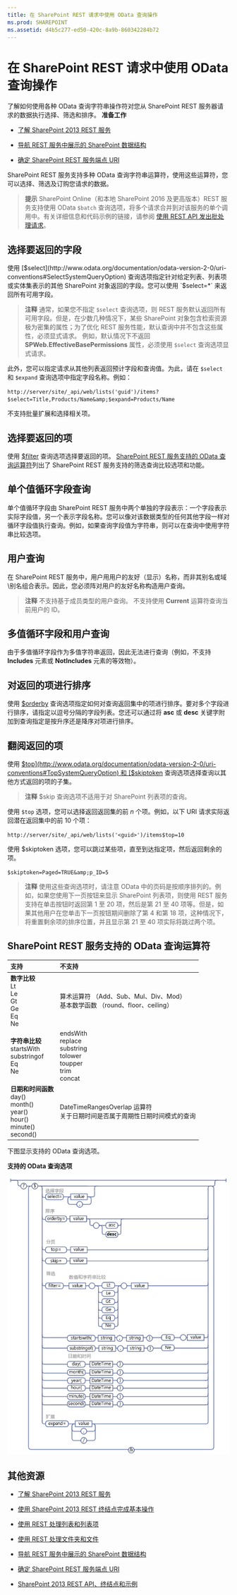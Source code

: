 ```yaml
---
title: 在 SharePoint REST 请求中使用 OData 查询操作
ms.prod: SHAREPOINT
ms.assetid: d4b5c277-ed50-420c-8a9b-860342284b72
---
```




# 在 SharePoint REST 请求中使用 OData 查询操作
了解如何使用各种 OData 查询字符串操作符对您从 SharePoint REST 服务器请求的数据执行选择、筛选和排序。
 **准备工作**





-  [了解 SharePoint 2013 REST 服务](get-to-know-the-sharepoint-2013-rest-service.md)


-  [导航 REST 服务中展示的 SharePoint 数据结构](navigate-the-sharepoint-data-structure-represented-in-the-rest-service.md)


-  [确定 SharePoint REST 服务端点 URI](determine-sharepoint-rest-service-endpoint-uris.md)



SharePoint REST 服务支持多种 OData 查询字符串运算符，使用这些运算符，您可以选择、筛选及订购您请求的数据。





> **提示**
> SharePoint Online（和本地 SharePoint 2016 及更高版本）REST 服务支持使用 OData  `$batch` 查询选项，将多个请求合并到对该服务的单个调用中。有关详细信息和代码示例的链接，请参阅 [使用 REST API 发出批处理请求](make-batch-requests-with-the-rest-apis.md)。 





## 选择要返回的字段

使用  [$select](http://www.odata.org/documentation/odata-version-2-0/uri-conventions#SelectSystemQueryOption) 查询选项指定针对给定列表、列表项或实体集表示的其他 SharePoint 对象返回的字段。您可以使用 `$select=*` 来返回所有可用字段。




> **注释**
> 通常，如果您不指定  `$select` 查询选项，则 REST 服务默认返回所有可用字段。但是，在少数几种情况下，某些 SharePoint 对象包含检索资源极为密集的属性；为了优化 REST 服务性能，默认查询中并不包含这些属性，必须显式请求。
> 例如，默认情况下不返回 **SPWeb.EffectiveBasePermissions** 属性，必须使用 `$select` 查询选项显式请求。




此外，您可以指定请求从其他列表返回预计字段和查询值。为此，请在  `$select` 和 `$expand` 查询选项中指定字段名称。例如：



 `http://server/site/_api/web/lists('guid')/items?$select=Title,Products/Name&amp;$expand=Products/Name`



不支持批量扩展和选择相关项。




## 选择要返回的项

使用  [$filter](http://www.odata.org/documentation/odata-version-2-0/uri-conventions#FilterSystemQueryOption) 查询选项选择要返回的项。 [SharePoint REST 服务支持的 OData 查询运算符](#bk_supported)列出了 SharePoint REST 服务支持的筛选查询比较选项和功能。




## 单个值循环字段查询

单个值循环字段由 SharePoint REST 服务中两个单独的字段表示：一个字段表示实际字段值，另一个表示字段名称。您可以像对该数据类型的任何其他字段一样对循环字段值执行查询。例如，如果查询字段值为字符串，则可以在查询中使用字符串比较选项。




## 用户查询

在 SharePoint REST 服务中，用户用用户的友好（显示）名称，而非其别名或域\\别名组合表示。因此，您必须阵对用户的友好名称构造用户查询。




> **注释**
> 不支持基于成员类型的用户查询。
> 不支持使用 **Current** 运算符查询当前用户的 ID。





## 多值循环字段和用户查询

由于多值循环字段作为多值字符串返回，因此无法进行查询（例如，不支持 **Includes** 元素或 **NotIncludes** 元素的等效物）。




## 对返回的项进行排序

使用  [$orderby](http://www.odata.org/documentation/odata-version-2-0/uri-conventions#OrderBySystemQueryOption) 查询选项指定如何对查询返回集中的项进行排序。要对多个字段进行排序，请指定以逗号分隔的字段列表。您还可以通过将 **asc** 或 **desc** 关键字附加到查询指定是按升序还是降序对项进行排序。




## 翻阅返回的项

使用  [$top](http://www.odata.org/documentation/odata-version-2-0/uri-conventions#TopSystemQueryOption) 和 [$skiptoken](http://msdn.microsoft.com/library/dd942121.aspx) 查询选项选择查询以其他方式返回的项的子集。




> **注释**
> $skip 查询选项不适用于对 SharePoint 列表项的查询。 




使用  `$top` 选项，您可以选择返回返回集的前 *n*  个项。例如，以下 URI 请求实际返回潜在返回集中的前 10 个项：



 `http://server/site/_api/web/lists('<guid>')/items$top=10`



使用 $skiptoken 选项，您可以跳过某些项，直至到达指定项，然后返回剩余的项。



 `$skiptoken=Paged=TRUE&amp;p_ID=5`




> **注释**
> 使用这些查询选项时，请注意 OData 中的页码是按顺序排列的。例如，如果您使用下一页按钮来显示 SharePoint 列表项，则使用 REST 服务支持在单击按钮时返回第 1 至 20 项，然后是第 21 至 40 项等。但是，如果其他用户在您单击下一页按钮期间删除了第 4 和第 18 项，这种情况下，将重置剩余项的排序位置，并且显示第 21 至 40 项实际将跳过两个项。 





## SharePoint REST 服务支持的 OData 查询运算符
<a name="bk_supported"> </a>



|**支持**|**不支持**|
|:-----|:-----|
|**数字比较** <br/>  Lt <br/>  Le <br/>  Gt <br/>  Ge <br/>  Eq <br/>  Ne <br/> | 算术运算符          （Add、Sub、Mul、Div、Mod）  <br/>  基本数学函数          （round、floor、ceiling）  <br/> |
|**字符串比较** <br/>  startsWith <br/>  substringof <br/>  Eq <br/>  Ne <br/> | endsWith <br/>  replace <br/>  substring <br/>  tolower <br/>  toupper <br/>  trim <br/>  concat <br/> |
|**日期和时间函数** <br/>  day() <br/>  month() <br/>  year() <br/>  hour() <br/>  minute() <br/>  second() <br/> | DateTimeRangesOverlap 运算符 <br/>  关于日期时间是否属于周期性日期时间模式的查询 <br/> |
 
下图显示支持的 OData 查询选项。




**支持的 OData 查询选项**








![SharePoint REST 服务查询选项语法](images/SPF15Con_REST_queryOptionSyntax.png)












## 其他资源
<a name="bk_addresources"> </a>


-  [了解 SharePoint 2013 REST 服务](get-to-know-the-sharepoint-2013-rest-service.md)


-  [使用 SharePoint 2013 REST 终结点完成基本操作](complete-basic-operations-using-sharepoint-2013-rest-endpoints.md)


-  [使用 REST 处理列表和列表项](working-with-lists-and-list-items-with-rest.md)


-  [使用 REST 处理文件夹和文件](working-with-folders-and-files-with-rest.md)


-  [导航 REST 服务中展示的 SharePoint 数据结构](navigate-the-sharepoint-data-structure-represented-in-the-rest-service.md)


-  [确定 SharePoint REST 服务端点 URI](determine-sharepoint-rest-service-endpoint-uris.md)


-  [SharePoint 2013 REST API、终结点和示例](02128c70-9d27-4388-9374-a11bce68fdb8.md)






